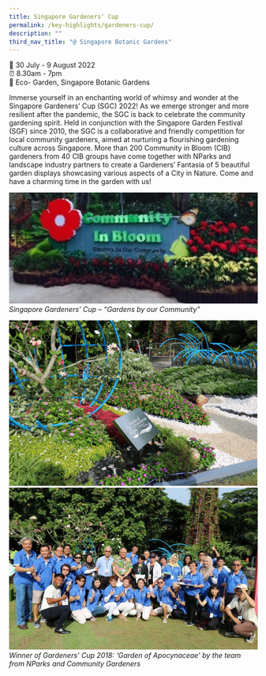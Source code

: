 ```yaml
---
title: Singapore Gardeners' Cup
permalink: /key-highlights/gardeners-cup/
description: ""
third_nav_title: "@ Singapore Botanic Gardens"
---
```

📆 30 July - 9 August 2022 <br>
⏰ 8.30am - 7pm <br>
📍 Eco- Garden, Singapore Botanic Gardens <br>

Immerse yourself in an enchanting world of whimsy and wonder at the Singapore Gardeners’ Cup (SGC) 2022! As we emerge stronger and more resilient after the pandemic, the SGC is back to celebrate the community gardening spirit. Held in conjunction with the Singapore Garden Festival (SGF) since 2010, the SGC is a collaborative and friendly competition for local community gardeners, aimed at nurturing a flourishing gardening culture across Singapore. More than 200 Community in Bloom (CIB) gardeners from 40 CIB groups have come together with NParks and landscape industry partners to create a Gardeners’ Fantasia of 5 beautiful garden displays showcasing various aspects of a City in Nature. 
Come and have a charming time in the garden with us!   


![Singapore Gardeners Cup](/images/Singapore%20Gardeners%20Cup.jpg)
*Singapore Gardeners’ Cup – “Gardens by our Community”* 

![Winner of Gardeners’ Cup 2018: ‘Garden of Apocynaceae’](/images/Garden%20of%20Apocynaceae.png)
![Community Gardeners ](/images/Community%20Gardeners.jpg)
*Winner of Gardeners’ Cup 2018: ‘Garden of Apocynaceae’ by the team from NParks and Community Gardeners*